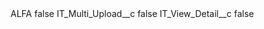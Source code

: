 <?xml version="1.0" encoding="UTF-8"?>
<CustomMetadata xmlns="http://soap.sforce.com/2006/04/metadata" xmlns:xsi="http://www.w3.org/2001/XMLSchema-instance" xmlns:xsd="http://www.w3.org/2001/XMLSchema">
    <label>ALFA</label>
    <protected>false</protected>
    <values>
        <field>IT_Multi_Upload__c</field>
        <value xsi:type="xsd:boolean">false</value>
    </values>
    <values>
        <field>IT_View_Detail__c</field>
        <value xsi:type="xsd:boolean">false</value>
    </values>
</CustomMetadata>
